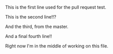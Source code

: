 This is the first line used for the pull request test.
 
This is the second line!!?

And the third, from the master.

And a final fourth line!!

Right now I'm in the middle of working on this file.